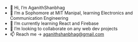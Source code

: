 - 👋 Hi, I’m AganithShanbhag
- 👀 I’m a Sophomore at MIT Manipal, learning Electronics and Communication Engineering
- 🌱 I’m currently learning React  and Firebase
- 💞️ I’m looking to collaborate on any web dev projects
- 📫 Reach me -> aganithshanbhag@gmail.com 

<!---
AganithShanbhag/AganithShanbhag is a ✨ special ✨ repository because its `README.md` (this file) appears on your GitHub profile.
You can click the Preview link to take a look at your changes.
--->
